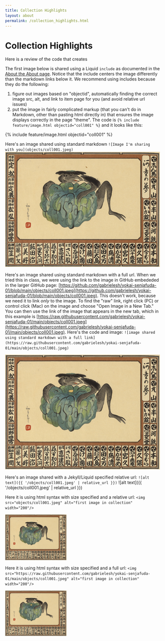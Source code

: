 ```yaml
---
title: Collection Highlights
layout: about
permalink: /collection_highlights.html
---
```



# Collection Highlights

Here is a review of the code that creates

The first image below is shared using a Liquid `include` as documented in the [About the About page](https://collectionbuilder.github.io/collectionbuilder-gh/about.html#about-the-about-page). Notice that the include centers the image differently than the markdown links below it. We recommend using includes because they do the following:
1.	figure out images based on "objectid", automatically finding the correct image src, alt, and link to item page for you (and avoid relative url issues)
2.	put the image in fairly complicated markup (that you can't do in Markdown, other than pasting html directly in) that ensures the image displays correctly in the page "theme". 
The code is `{% include feature/image.html objectid="coll001" %}` and it looks like this:

{% include feature/image.html objectid="coll001" %}

Here's an image shared using standard markdown `![Image I'm sharing with you](objects/coll001.jpeg)`
![Image I'm sharing with you](objects/coll001.jpeg)

Here's an image shared using standard markdown with a full url. When we tried this in class, we were using the link to the image in GitHub embededed in the larger 
GitHub page: [https://github.com/gabrielesh/yokai-senjafuda-01/blob/main/objects/coll001.jpeg](https://github.com/gabrielesh/yokai-senjafuda-01/blob/main/objects/coll001.jpeg). This doesn't work, because we need it to link *only* to the image. To find the "raw" link, right click (PC) or control click (Mac) on the image and choose "Open Image in a New Tab." You can then use the link of the image that appears in the new tab, which in this example is [https://raw.githubusercontent.com/gabrielesh/yokai-senjafuda-01/main/objects/coll001.jpeg](https://raw.githubusercontent.com/gabrielesh/yokai-senjafuda-01/main/objects/coll001.jpeg). Here's the code and image: `![image shared using standard markdown with a full link](https://raw.githubusercontent.com/gabrielesh/yokai-senjafuda-01/main/objects/coll001.jpeg)`

![image shared using standard markdown with a full link](https://raw.githubusercontent.com/gabrielesh/yokai-senjafuda-01/main/objects/coll001.jpeg)

Here's an image shared with a Jekyll/Liquid specified relative url: `![alt text]({{ '/objects/coll001.jpeg' | relative_url }})`
![alt text]({{ '/objects/coll001.jpeg' | relative_url }})

Here it is using html syntax with size specified and a relative url: `<img src="objects/coll001.jpeg" alt="first image in collection" width="200"/>`

<img src="objects/coll001.jpeg" alt="first image in collection" width="200"/>

Here it is using html syntax with size specified and a full url: `<img src="https://raw.githubusercontent.com/gabrielesh/yokai-senjafuda-01/main/objects/coll001.jpeg" alt="first image in collection" width="200"/>`

<img src="https://raw.githubusercontent.com/gabrielesh/yokai-senjafuda-01/main/objects/coll001.jpeg" alt="first image in collection" width="200"/>
